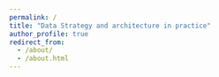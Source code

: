 ```yaml
---
permalink: /
title: "Data Strategy and architecture in practice"
author_profile: true
redirect_from: 
  - /about/
  - /about.html
---
```

